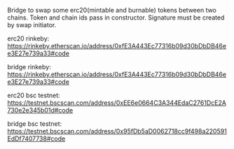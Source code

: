 Bridge to swap some erc20(mintable and burnable) tokens between two chains.
Token and chain ids pass in constructor.
Signature must be created by swap initiator.

erc20 rinkeby: https://rinkeby.etherscan.io/address/0xfE3A443Ec77316b09d30bDbDB46ee3E27e739a33#code

bridge rinkeby: https://rinkeby.etherscan.io/address/0xfE3A443Ec77316b09d30bDbDB46ee3E27e739a33#code

erc20 bsc testnet: https://testnet.bscscan.com/address/0xEE6e0664C3A344EdaC2761DcE2A730e2e345b01d#code

bridge bsc testnet: https://testnet.bscscan.com/address/0x95fDb5aD0062718cc9f498a220591EdDf7407738#code